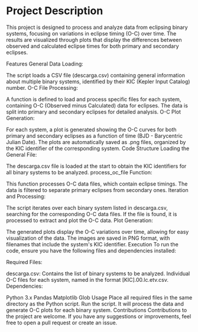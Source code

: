 # Project Description
This project is designed to process and analyze data from eclipsing binary systems, focusing on variations in eclipse timing (O-C) over time. The results are visualized through plots that display the differences between observed and calculated eclipse times for both primary and secondary eclipses.

Features
General Data Loading:

The script loads a CSV file (descarga.csv) containing general information about multiple binary systems, identified by their KIC (Kepler Input Catalog) number.
O-C File Processing:

A function is defined to load and process specific files for each system, containing O-C (Observed minus Calculated) data for eclipses.
The data is split into primary and secondary eclipses for detailed analysis.
O-C Plot Generation:

For each system, a plot is generated showing the O-C curves for both primary and secondary eclipses as a function of time (BJD - Barycentric Julian Date).
The plots are automatically saved as .png files, organized by the KIC identifier of the corresponding system.
Code Structure
Loading the General File:

The descarga.csv file is loaded at the start to obtain the KIC identifiers for all binary systems to be analyzed.
process_oc_file Function:

This function processes O-C data files, which contain eclipse timings. The data is filtered to separate primary eclipses from secondary ones.
Iteration and Processing:

The script iterates over each binary system listed in descarga.csv, searching for the corresponding O-C data files.
If the file is found, it is processed to extract and plot the O-C data.
Plot Generation:

The generated plots display the O-C variations over time, allowing for easy visualization of the data.
The images are saved in PNG format, with filenames that include the system's KIC identifier.
Execution
To run the code, ensure you have the following files and dependencies installed:

Required Files:

descarga.csv: Contains the list of binary systems to be analyzed.
Individual O-C files for each system, named in the format [KIC].00.lc.etv.csv.
Dependencies:

Python 3.x
Pandas
Matplotlib
Glob
Usage
Place all required files in the same directory as the Python script.
Run the script. It will process the data and generate O-C plots for each binary system.
Contributions
Contributions to the project are welcome. If you have any suggestions or improvements, feel free to open a pull request or create an issue.
